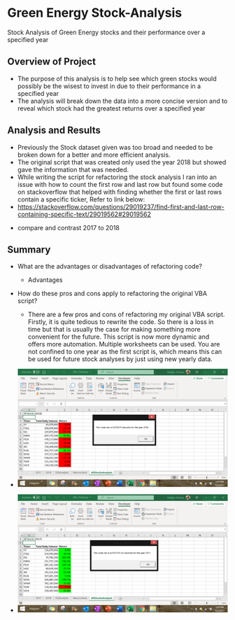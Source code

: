 # Green Energy Stock-Analysis

Stock Analysis of Green Energy stocks and their performance over a specified year

## Overview of Project
* The purpose of this analysis is to help see which green stocks would possibly be the wisest to invest in due to their performance in a specified year 
* The analysis will break down the data into a more concise version and to reveal which stock had the greatest returns over a specified year

## Analysis and Results
  * Previously the Stock dataset given was too broad and needed to be broken down for a better and more efficient analysis.
  * The original script that was created only used the year 2018 but showed gave the information that was needed. 
  * While writing the script for refactoring the stock analysis I ran into an issue with how to count the first row and last row but found some code on stackoverflow   that helped with finding whether the first or last rows contain a specific ticker, Refer to link below:
  * https://stackoverflow.com/questions/29019237/find-first-and-last-row-containing-specific-text/29019562#29019562
 
-	compare and contrast 2017 to 2018

## Summary
  * What are the advantages or disadvantages of refactoring code?
      - Advantages
  * How do these pros and cons apply to refactoring the original VBA script?
      -	There are a few pros and cons of refactoring my original VBA script. Firstly, it is quite tedious to rewrite the code. So there is a loss in time but that is usually the case for making something more convenient for the future. This script is now more dynamic and offers more automation. Multiple worksheets can be used. You are not confined to one year as the first script is, which means this can be used for future stock analyses by just using new yearly data.  

 * ![](Resources/VBA_Challenge_2017.png.png)
 * ![](Resources/VBA_Challenge_2018.png.png)

